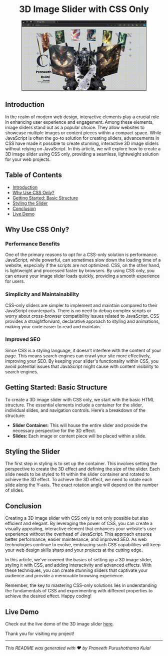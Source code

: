 <div align="center">
  <h1 align="center">3D Image Slider with CSS Only</h1>  
    <img src="images/video.gif" alt="3D Image Slider with CSS Only" />  
</div>


## Introduction

In the realm of modern web design, interactive elements play a crucial role in enhancing user experience and engagement. Among these elements, image sliders stand out as a popular choice. They allow websites to showcase multiple images or content pieces within a compact space. While JavaScript is often the go-to solution for creating sliders, advancements in CSS have made it possible to create stunning, interactive 3D image sliders without relying on JavaScript. In this article, we will explore how to create a 3D image slider using CSS only, providing a seamless, lightweight solution for your web projects.

## Table of Contents

- [Introduction](#introduction)
- [Why Use CSS Only?](#why-use-css-only)
- [Getting Started: Basic Structure](#getting-started-basic-structure)
- [Styling the Slider](#styling-the-slider)
- [Conclusion](#conclusion)
- [Live Demo](#live-demo)


## Why Use CSS Only?

### Performance Benefits

One of the primary reasons to opt for a CSS-only solution is performance. JavaScript, while powerful, can sometimes slow down the loading time of a website, especially if the scripts are not optimized. CSS, on the other hand, is lightweight and processed faster by browsers. By using CSS only, you can ensure your image slider loads quickly, providing a smooth experience for users.

### Simplicity and Maintainability

CSS-only sliders are simpler to implement and maintain compared to their JavaScript counterparts. There is no need to debug complex scripts or worry about cross-browser compatibility issues related to JavaScript. CSS provides a straightforward, declarative approach to styling and animations, making your code easier to read and maintain.

### Improved SEO

Since CSS is a styling language, it doesn’t interfere with the content of your page. This means search engines can crawl your site more effectively, improving your SEO. By keeping your slider's functionality within CSS, you avoid potential issues that JavaScript might cause with content visibility to search engines.

## Getting Started: Basic Structure

To create a 3D image slider with CSS only, we start with the basic HTML structure. The essential elements include a container for the slider, individual slides, and navigation controls. Here’s a breakdown of the structure:

- **Slider Container:** This will house the entire slider and provide the necessary perspective for the 3D effect.
- **Slides:** Each image or content piece will be placed within a slide.

## Styling the Slider

The first step in styling is to set up the container. This involves setting the perspective to create the 3D effect and defining the size of the slider. Each slide needs to be styled to fit within the slider container and rotated to achieve the 3D effect. To achieve the 3D effect, we need to rotate each slide along the Y-axis. The exact rotation angle will depend on the number of slides.

## Conclusion

Creating a 3D image slider with CSS only is not only possible but also efficient and elegant. By leveraging the power of CSS, you can create a visually appealing, interactive element that enhances your website's user experience without the overhead of JavaScript. This approach ensures better performance, easier maintenance, and improved SEO. As web technologies continue to evolve, embracing such CSS capabilities will keep your web design skills sharp and your projects at the cutting edge.

In this article, we've covered the basics of setting up a 3D image slider, styling it with CSS, and adding interactivity and advanced effects. With these techniques, you can create stunning sliders that captivate your audience and provide a memorable browsing experience.

Remember, the key to mastering CSS-only solutions lies in understanding the fundamentals of CSS and experimenting with different properties to achieve the desired effect. Happy coding!

## Live Demo

Check out the live demo of the 3D image slider [here](pkulal.github.io/3D-Image-Slider/).


Thank you for visiting my project!

---

*This README was generated with ❤️ by Praneeth Purushothama Kulal*
